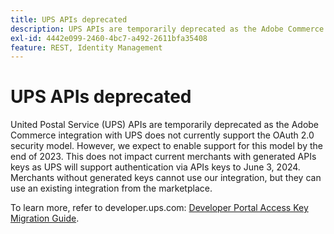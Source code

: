 ```yaml
---
title: UPS APIs deprecated
description: UPS APIs are temporarily deprecated as the Adobe Commerce integration with UPS does not currently support the OAuth 2.0 security model. However, we expect to support this model by the end of this year. This does not impact current merchants with generated API keys as UPS will support authentication via APIs keys to June 3, 2024. Merchants without generated keys cannot use our integration, but they can use an existing integration from the marketplace.
exl-id: 4442e099-2460-4bc7-a492-2611bfa35408
feature: REST, Identity Management
---
```

# UPS APIs deprecated

United Postal Service (UPS) APIs are temporarily deprecated as the Adobe Commerce integration with UPS does not currently support the OAuth 2.0 security model. However, we expect to enable support for this model by the end of 2023. This does not impact current merchants with generated APIs keys as UPS will support authentication via APIs keys to June 3, 2024. Merchants without generated keys cannot use our integration, but they can use an existing integration from the marketplace.

To learn more, refer to developer.ups.com: [Developer Portal Access Key Migration Guide](https://developer.ups.com/oauth-developer-guide?loc=en_US&sp_rid=NTA5MzQ1OTE2NjEyS0&sp_mid=72989914).
